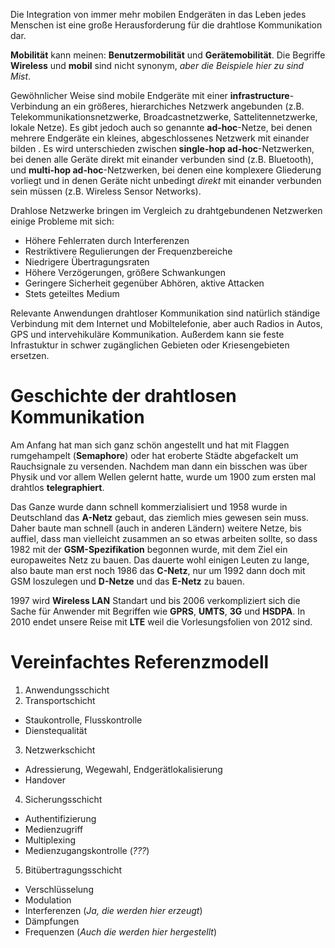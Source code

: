 Die Integration von immer mehr mobilen Endgeräten in das Leben jedes Menschen ist eine große Herausforderung für die drahtlose Kommunikation dar.

**Mobilität** kann meinen: **Benutzermobilität** und **Gerätemobilität**. Die Begriffe **Wireless** und **mobil** sind nicht synonym, *aber die Beispiele hier zu sind Mist*.

Gewöhnlicher Weise sind mobile Endgeräte mit einer **infrastructure**-Verbindung an ein größeres, hierarchiches Netzwerk angebunden (z.B. Telekommunikationsnetzwerke, Broadcastnetzwerke, Sattelitennetzwerke, lokale Netze). Es gibt jedoch auch so genannte **ad-hoc**-Netze, bei denen mehrere Endgeräte ein kleines, abgeschlossenes Netzwerk mit einander bilden . Es wird unterschieden zwischen **single-hop ad-hoc**-Netzwerken, bei denen alle Geräte direkt mit einander verbunden sind (z.B. Bluetooth), und **multi-hop ad-hoc**-Netzwerken, bei denen eine komplexere Gliederung vorliegt und in denen Geräte nicht unbedingt *direkt* mit einander verbunden sein müssen (z.B. Wireless Sensor Networks).

Drahlose Netzwerke bringen im Vergleich zu drahtgebundenen Netzwerken einige Probleme mit sich:

* Höhere Fehlerraten durch Interferenzen
* Restriktivere Regulierungen der Frequenzbereiche
* Niedrigere Übertragungsraten
* Höhere Verzögerungen, größere Schwankungen
* Geringere Sicherheit gegenüber Abhören, aktive Attacken
* Stets geteiltes Medium

Relevante Anwendungen drahtloser Kommunikation sind natürlich ständige Verbindung mit dem Internet und Mobiltelefonie, aber auch Radios in Autos, GPS und intervehikuläre Kommunikation. Außerdem kann sie feste Infrastuktur in schwer zugänglichen Gebieten oder Kriesengebieten ersetzen.


# Geschichte der drahtlosen Kommunikation

Am Anfang hat man sich ganz schön angestellt und hat mit Flaggen rumgehampelt (**Semaphore**) oder hat eroberte Städte abgefackelt um Rauchsignale zu versenden. Nachdem man dann ein bisschen was über Physik und vor allem Wellen gelernt hatte, wurde um 1900 zum ersten mal drahtlos **telegraphiert**.

Das Ganze wurde dann schnell kommerzialisiert und 1958 wurde in Deutschland das **A-Netz** gebaut, das ziemlich mies gewesen sein muss. Daher baute man schnell (auch in anderen Ländern) weitere Netze, bis auffiel, dass man vielleicht zusammen an so etwas arbeiten sollte, so dass 1982 mit der **GSM-Spezifikation** begonnen wurde, mit dem Ziel ein europaweites Netz zu bauen. Das dauerte wohl einigen Leuten zu lange, also baute man erst noch 1986 das **C-Netz**, nur um 1992 dann doch mit GSM loszulegen und **D-Netze** und das **E-Netz** zu bauen.

1997 wird **Wireless LAN** Standart und bis 2006 verkompliziert sich die Sache für Anwender mit Begriffen wie **GPRS**, **UMTS**, **3G** und **HSDPA**. In 2010 endet unsere Reise mit **LTE** weil die Vorlesungsfolien von 2012 sind.


# Vereinfachtes Referenzmodell

1. Anwendungsschicht
2. Transportschicht
  * Staukontrolle, Flusskontrolle
  * Dienstequalität
3. Netzwerkschicht
  * Adressierung, Wegewahl, Endgerätlokalisierung
  * Handover
4. Sicherungsschicht
  * Authentifizierung
  * Medienzugriff
  * Multiplexing
  * Medienzugangskontrolle (*???*)
5. Bitübertragungsschicht
  * Verschlüsselung
  * Modulation
  * Interferenzen (*Ja, die werden hier erzeugt*)
  * Dämpfungen
  * Frequenzen (*Auch die werden hier hergestellt*)
